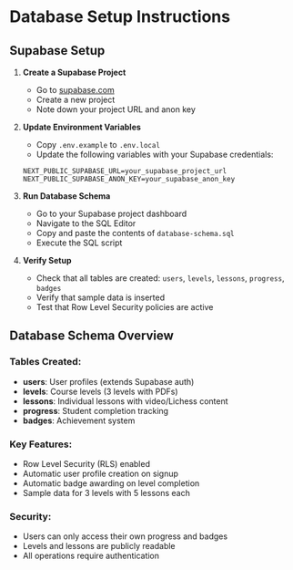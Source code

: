 # Database Setup Instructions

## Supabase Setup

1. **Create a Supabase Project**
   - Go to [supabase.com](https://supabase.com)
   - Create a new project
   - Note down your project URL and anon key

2. **Update Environment Variables**
   - Copy `.env.example` to `.env.local`
   - Update the following variables with your Supabase credentials:
   ```
   NEXT_PUBLIC_SUPABASE_URL=your_supabase_project_url
   NEXT_PUBLIC_SUPABASE_ANON_KEY=your_supabase_anon_key
   ```

3. **Run Database Schema**
   - Go to your Supabase project dashboard
   - Navigate to the SQL Editor
   - Copy and paste the contents of `database-schema.sql`
   - Execute the SQL script

4. **Verify Setup**
   - Check that all tables are created: `users`, `levels`, `lessons`, `progress`, `badges`
   - Verify that sample data is inserted
   - Test that Row Level Security policies are active

## Database Schema Overview

### Tables Created:
- **users**: User profiles (extends Supabase auth)
- **levels**: Course levels (3 levels with PDFs)
- **lessons**: Individual lessons with video/Lichess content
- **progress**: Student completion tracking
- **badges**: Achievement system

### Key Features:
- Row Level Security (RLS) enabled
- Automatic user profile creation on signup
- Automatic badge awarding on level completion
- Sample data for 3 levels with 5 lessons each

### Security:
- Users can only access their own progress and badges
- Levels and lessons are publicly readable
- All operations require authentication